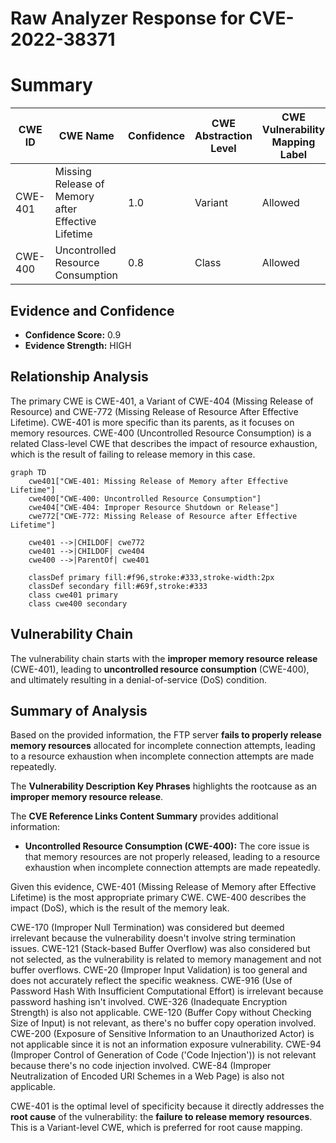 # Raw Analyzer Response for CVE-2022-38371

# Summary
| CWE ID | CWE Name | Confidence | CWE Abstraction Level | CWE Vulnerability Mapping Label | CWE-Vulnerability Mapping Notes |
|---|---|---|---|---|---|
| CWE-401 | Missing Release of Memory after Effective Lifetime | 1.0 | Variant | Allowed | Primary CWE |
| CWE-400 | Uncontrolled Resource Consumption | 0.8 | Class | Allowed | Secondary Candidate |

## Evidence and Confidence

*   **Confidence Score:** 0.9
*   **Evidence Strength:** HIGH

## Relationship Analysis
The primary CWE is CWE-401, a Variant of CWE-404 (Missing Release of Resource) and CWE-772 (Missing Release of Resource After Effective Lifetime). CWE-401 is more specific than its parents, as it focuses on memory resources. CWE-400 (Uncontrolled Resource Consumption) is a related Class-level CWE that describes the impact of resource exhaustion, which is the result of failing to release memory in this case.

```mermaid
graph TD
    cwe401["CWE-401: Missing Release of Memory after Effective Lifetime"]
    cwe400["CWE-400: Uncontrolled Resource Consumption"]
    cwe404["CWE-404: Improper Resource Shutdown or Release"]
    cwe772["CWE-772: Missing Release of Resource after Effective Lifetime"]

    cwe401 -->|CHILDOF| cwe772
    cwe401 -->|CHILDOF| cwe404
    cwe400 -->|ParentOf| cwe401

    classDef primary fill:#f96,stroke:#333,stroke-width:2px
    classDef secondary fill:#69f,stroke:#333
    class cwe401 primary
    class cwe400 secondary
```

## Vulnerability Chain
The vulnerability chain starts with the **improper memory resource release** (CWE-401), leading to **uncontrolled resource consumption** (CWE-400), and ultimately resulting in a denial-of-service (DoS) condition.

## Summary of Analysis
Based on the provided information, the FTP server **fails to properly release memory resources** allocated for incomplete connection attempts, leading to a resource exhaustion when incomplete connection attempts are made repeatedly.

The **Vulnerability Description Key Phrases** highlights the rootcause as an **improper memory resource release**.

The **CVE Reference Links Content Summary** provides additional information:
*   **Uncontrolled Resource Consumption (CWE-400):** The core issue is that memory resources are not properly released, leading to a resource exhaustion when incomplete connection attempts are made repeatedly.

Given this evidence, CWE-401 (Missing Release of Memory after Effective Lifetime) is the most appropriate primary CWE. CWE-400 describes the impact (DoS), which is the result of the memory leak.

CWE-170 (Improper Null Termination) was considered but deemed irrelevant because the vulnerability doesn't involve string termination issues. CWE-121 (Stack-based Buffer Overflow) was also considered but not selected, as the vulnerability is related to memory management and not buffer overflows. CWE-20 (Improper Input Validation) is too general and does not accurately reflect the specific weakness. CWE-916 (Use of Password Hash With Insufficient Computational Effort) is irrelevant because password hashing isn't involved. CWE-326 (Inadequate Encryption Strength) is also not applicable. CWE-120 (Buffer Copy without Checking Size of Input) is not relevant, as there's no buffer copy operation involved. CWE-200 (Exposure of Sensitive Information to an Unauthorized Actor) is not applicable since it is not an information exposure vulnerability. CWE-94 (Improper Control of Generation of Code ('Code Injection')) is not relevant because there's no code injection involved. CWE-84 (Improper Neutralization of Encoded URI Schemes in a Web Page) is also not applicable.

CWE-401 is the optimal level of specificity because it directly addresses the **root cause** of the vulnerability: the **failure to release memory resources**. This is a Variant-level CWE, which is preferred for root cause mapping.